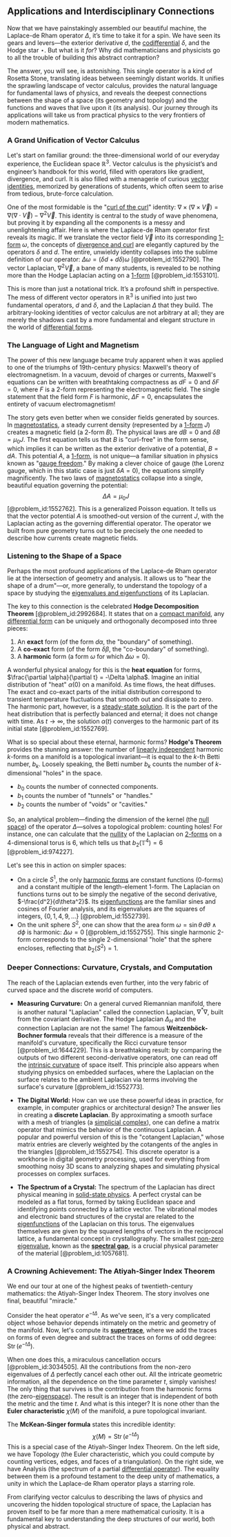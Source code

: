 ## Applications and Interdisciplinary Connections

Now that we have painstakingly assembled our beautiful machine, the Laplace-de Rham operator $\Delta$, it’s time to take it for a spin. We have seen its gears and levers—the exterior derivative $d$, the [codifferential](@article_id:196688) $\delta$, and the Hodge star $\star$. But what is it *for*? Why did mathematicians and physicists go to all the trouble of building this abstract contraption?

The answer, you will see, is astonishing. This single operator is a kind of Rosetta Stone, translating ideas between seemingly distant worlds. It unifies the sprawling landscape of vector calculus, provides the natural language for fundamental laws of physics, and reveals the deepest connections between the shape of a space (its geometry and topology) and the functions and waves that live upon it (its analysis). Our journey through its applications will take us from practical physics to the very frontiers of modern mathematics.

### A Grand Unification of Vector Calculus

Let's start on familiar ground: the three-dimensional world of our everyday experience, the Euclidean space $\mathbb{R}^3$. Vector calculus is the physicist’s and engineer’s handbook for this world, filled with operators like gradient, divergence, and curl. It is also filled with a menagerie of curious [vector identities](@article_id:273447), memorized by generations of students, which often seem to arise from tedious, brute-force calculation.

One of the most formidable is the "[curl of the curl](@article_id:275595)" identity: $\nabla \times (\nabla \times \vec{V}) = \nabla(\nabla \cdot \vec{V}) - \nabla^2 \vec{V}$. This identity is central to the study of wave phenomena, but proving it by expanding all the components is a messy and unenlightening affair. Here is where the Laplace-de Rham operator first reveals its magic. If we translate the vector field $\vec{V}$ into its corresponding [1-form](@article_id:275357) $\omega$, the concepts of [divergence and curl](@article_id:270387) are elegantly captured by the operators $\delta$ and $d$. The entire, unwieldy identity collapses into the sublime definition of our operator: $\Delta \omega = (\delta d + d\delta)\omega$ [@problem_id:1552790]. The vector Laplacian, $\nabla^2 \vec{V}$, a bane of many students, is revealed to be nothing more than the Hodge Laplacian acting on a [1-form](@article_id:275357) [@problem_id:1553101].

This is more than just a notational trick. It’s a profound shift in perspective. The mess of different vector operators in $\mathbb{R}^3$ is unified into just two fundamental operators, $d$ and $\delta$, and the Laplacian $\Delta$ that they build. The arbitrary-looking identities of vector calculus are not arbitrary at all; they are merely the shadows cast by a more fundamental and elegant structure in the world of [differential forms](@article_id:146253).

### The Language of Light and Magnetism

The power of this new language became truly apparent when it was applied to one of the triumphs of 19th-century physics: Maxwell's theory of electromagnetism. In a vacuum, devoid of charges or currents, Maxwell's equations can be written with breathtaking compactness as $dF=0$ and $\delta F=0$, where $F$ is a 2-form representing the electromagnetic field. The single statement that the field form $F$ is harmonic, $\Delta F = 0$, encapsulates the entirety of vacuum electromagnetism!

The story gets even better when we consider fields generated by sources. In [magnetostatics](@article_id:139626), a steady current density (represented by a [1-form](@article_id:275357) $J$) creates a magnetic field (a 2-form $B$). The physical laws are $dB=0$ and $\delta B = \mu_0 J$. The first equation tells us that $B$ is "curl-free" in the form sense, which implies it can be written as the exterior derivative of a potential, $B=dA$. This potential $A$, a [1-form](@article_id:275357), is not unique—a familiar situation in physics known as "[gauge freedom](@article_id:159997)." By making a clever choice of gauge (the Lorenz gauge, which in this static case is just $\delta A=0$), the equations simplify magnificently. The two laws of [magnetostatics](@article_id:139626) collapse into a single, beautiful equation governing the potential:
$$
\Delta A = \mu_0 J
$$
[@problem_id:1552762]. This is a generalized Poisson equation. It tells us that the vector potential $A$ is smoothed-out version of the current $J$, with the Laplacian acting as the governing differential operator. The operator we built from pure geometry turns out to be precisely the one needed to describe how currents create magnetic fields.

### Listening to the Shape of a Space

Perhaps the most profound applications of the Laplace-de Rham operator lie at the intersection of geometry and analysis. It allows us to "hear the shape of a drum"—or, more generally, to understand the topology of a space by studying the [eigenvalues and eigenfunctions](@article_id:167203) of its Laplacian.

The key to this connection is the celebrated **Hodge Decomposition Theorem** [@problem_id:2992684]. It states that on a [compact manifold](@article_id:158310), any [differential form](@article_id:173531) can be uniquely and orthogonally decomposed into three pieces:
1.  An **exact** form (of the form $d\alpha$, the "boundary" of something).
2.  A **co-exact** form (of the form $\delta\beta$, the "co-boundary" of something).
3.  A **harmonic** form (a form $\omega$ for which $\Delta \omega = 0$).

A wonderful physical analogy for this is the **heat equation** for forms, $\frac{\partial \alpha}{\partial t} = -\Delta \alpha$. Imagine an initial distribution of "heat" $\alpha(0)$ on a manifold. As time flows, the heat diffuses. The exact and co-exact parts of the initial distribution correspond to transient temperature fluctuations that smooth out and dissipate to zero. The harmonic part, however, is a [steady-state solution](@article_id:275621). It is the part of the heat distribution that is perfectly balanced and eternal; it does not change with time. As $t \to \infty$, the solution $\alpha(t)$ converges to the harmonic part of its initial state [@problem_id:1552769].

What is so special about these eternal, harmonic forms? **Hodge's Theorem** provides the stunning answer: the number of [linearly independent](@article_id:147713) harmonic $k$-forms on a manifold is a topological invariant—it is equal to the $k$-th Betti number, $b_k$. Loosely speaking, the Betti number $b_k$ counts the number of $k$-dimensional "holes" in the space.

-   $b_0$ counts the number of connected components.
-   $b_1$ counts the number of "tunnels" or "handles."
-   $b_2$ counts the number of "voids" or "cavities."

So, an analytical problem—finding the dimension of the kernel (the [null space](@article_id:150982)) of the operator $\Delta$—solves a topological problem: counting holes! For instance, one can calculate that the [nullity](@article_id:155791) of the Laplacian on [2-forms](@article_id:187514) on a 4-dimensional torus is 6, which tells us that $b_2(\mathbb{T}^4) = 6$ [@problem_id:974227].

Let's see this in action on simpler spaces:
-   On a circle $S^1$, the only [harmonic forms](@article_id:192884) are constant functions (0-forms) and a constant multiple of the length-element 1-form. The Laplacian on functions turns out to be simply the negative of the second derivative, $-\frac{d^2}{d\theta^2}$. Its [eigenfunctions](@article_id:154211) are the familiar sines and cosines of Fourier analysis, and its eigenvalues are the squares of integers, $\{0, 1, 4, 9, \dots\}$ [@problem_id:1552739].
-   On the unit sphere $S^2$, one can show that the area form $\omega = \sin\theta \, d\theta \wedge d\phi$ is harmonic: $\Delta \omega = 0$ [@problem_id:1552755]. This single harmonic 2-form corresponds to the single 2-dimensional "hole" that the sphere encloses, reflecting that $b_2(S^2)=1$.

### Deeper Connections: Curvature, Crystals, and Computation

The reach of the Laplacian extends even further, into the very fabric of curved space and the discrete world of computers.

-   **Measuring Curvature:** On a general curved Riemannian manifold, there is another natural "Laplacian" called the connection Laplacian, $\nabla^*\nabla$, built from the covariant derivative. The Hodge Laplacian $\Delta_H$ and the connection Laplacian are not the same! The famous **Weitzenböck-Bochner formula** reveals that their difference is a measure of the manifold's curvature, specifically the Ricci curvature tensor [@problem_id:1644229]. This is a breathtaking result: by comparing the outputs of two different second-derivative operators, one can read off the [intrinsic curvature](@article_id:161207) of space itself. This principle also appears when studying physics on embedded surfaces, where the Laplacian on the surface relates to the ambient Laplacian via terms involving the surface's curvature [@problem_id:1552773].

-   **The Digital World:** How can we use these powerful ideas in practice, for example, in computer graphics or architectural design? The answer lies in creating a **discrete Laplacian**. By approximating a smooth surface with a mesh of triangles (a [simplicial complex](@article_id:158000)), one can define a matrix operator that mimics the behavior of the continuous Laplacian. A popular and powerful version of this is the "cotangent Laplacian," whose matrix entries are cleverly weighted by the cotangents of the angles in the triangles [@problem_id:1552754]. This discrete operator is a workhorse in digital geometry processing, used for everything from smoothing noisy 3D scans to analyzing shapes and simulating physical processes on complex surfaces.

-   **The Spectrum of a Crystal:** The spectrum of the Laplacian has direct physical meaning in [solid-state physics](@article_id:141767). A perfect crystal can be modeled as a flat torus, formed by taking Euclidean space and identifying points connected by a lattice vector. The vibrational modes and electronic band structures of the crystal are related to the [eigenfunctions](@article_id:154211) of the Laplacian on this torus. The eigenvalues themselves are given by the squared lengths of vectors in the reciprocal lattice, a fundamental concept in crystallography. The smallest [non-zero eigenvalue](@article_id:269774), known as the **[spectral gap](@article_id:144383)**, is a crucial physical parameter of the material [@problem_id:1057681].

### A Crowning Achievement: The Atiyah-Singer Index Theorem

We end our tour at one of the highest peaks of twentieth-century mathematics: the Atiyah-Singer Index Theorem. The story involves one final, beautiful "miracle."

Consider the heat operator $e^{-t\Delta}$. As we've seen, it's a very complicated object whose behavior depends intimately on the metric and geometry of the manifold. Now, let's compute its **[supertrace](@article_id:183453)**, where we add the traces on forms of even degree and subtract the traces on forms of odd degree: $\operatorname{Str}(e^{-t\Delta})$.

When one does this, a miraculous cancellation occurs [@problem_id:3034505]. All the contributions from the non-zero eigenvalues of $\Delta$ perfectly cancel each other out. All the intricate geometric information, all the dependence on the time parameter $t$, simply vanishes! The only thing that survives is the contribution from the harmonic forms (the zero-[eigenspace](@article_id:150096)). The result is an integer that is independent of both the metric and the time $t$. And what is this integer? It is none other than the **Euler characteristic** $\chi(M)$ of the manifold, a pure topological invariant.

The **McKean-Singer formula** states this incredible identity:
$$
\chi(M) = \operatorname{Str}(e^{-t\Delta})
$$
This is a special case of the Atiyah-Singer Index Theorem. On the left side, we have Topology (the Euler characteristic, which you could compute by counting vertices, edges, and faces of a triangulation). On the right side, we have Analysis (the spectrum of a partial [differential operator](@article_id:202134)). The equality between them is a profound testament to the deep unity of mathematics, a unity in which the Laplace-de Rham operator plays a starring role.

From clarifying vector calculus to describing the laws of physics and uncovering the hidden topological structure of space, the Laplacian has proven itself to be far more than a mere mathematical curiosity. It is a fundamental key to understanding the deep structures of our world, both physical and abstract.
